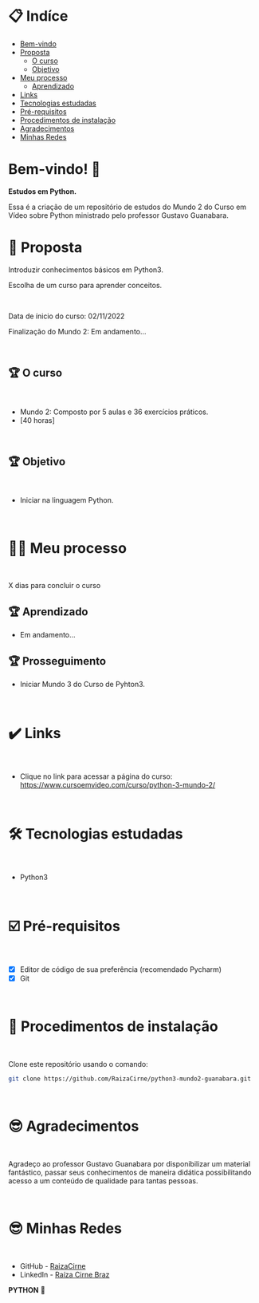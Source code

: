 # 📋 Indíce

- [Bem-vindo](#id01)
- [Proposta](#id02)
  - [O curso](#id02.1)
  - [Objetivo](#id02.2)
- [Meu processo](#id03)
  - [Aprendizado](#id03.1)
- [Links](#id04)
- [Tecnologias estudadas](#id05)
- [Pré-requisitos](#id06)
- [Procedimentos de instalação](#id07)
- [Agradecimentos](#id08)
- [Minhas Redes](#id09)

# Bem-vindo! 👋 <a name="id01"></a>

**Estudos em Python.**

Essa é a criação de um repositório de estudos do Mundo 2 do Curso em Vídeo sobre Python ministrado pelo professor Gustavo Guanabara.

# 🚀 Proposta <a name="id02"></a>

Introduzir conhecimentos básicos em Python3. 

Escolha de um curso para aprender conceitos. 

<br />

Data de ínicio do curso: 02/11/2022

Finalização do Mundo 2: Em andamento...

<br />

## :trophy: O curso <a name="id02.1"></a>

<br />

- Mundo 2: Composto por 5 aulas e 36 exercícios práticos.
- [40 horas]

<br />

## :trophy: Objetivo <a name="id02.2"></a>

<br />

- Iniciar na linguagem Python. 

<br />

# 👩🚀 Meu processo <a name="id03"></a>

<br />

X dias para concluir o curso

## :trophy: Aprendizado <a name="id03.1"></a>

- Em andamento...

## :trophy: Prosseguimento <a name="id03.2"></a>

- Iniciar Mundo 3 do Curso de Pyhton3. 

<br />

# :heavy_check_mark: Links <a name="id04"></a>

<br />

- Clique no link para acessar a página do curso: https://www.cursoemvideo.com/curso/python-3-mundo-2/

<br />

# 🛠 Tecnologias estudadas <a name="id05"></a>

<br />

- Python3

<br />

# ☑️ Pré-requisitos <a name="id06"></a>

<br />

- [x] Editor de código de sua preferência (recomendado Pycharm)
- [x] Git

<br />

# 📝 Procedimentos de instalação <a name="id07"></a>

<br />

Clone este repositório usando o comando:

```bash
git clone https://github.com/RaizaCirne/python3-mundo2-guanabara.git
```

<br />

# :sunglasses: Agradecimentos <a name="id08"></a>

<br />

Agradeço ao professor Gustavo Guanabara por disponibilizar um material fantástico, passar seus conhecimentos de maneira didática possibilitando acesso a um conteúdo de qualidade para tantas pessoas. 

<br />

# :sunglasses: Minhas Redes <a name="id09"></a>

<br />

- GitHub - [RaizaCirne](https://github.com/RaizaCirne)
- LinkedIn - [Raíza Cirne Braz](https://www.linkedin.com/in/ra%C3%ADzacirne/)

**PYTHON** 🚀


